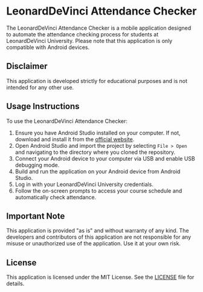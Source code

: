 # LeonardDeVinci Attendance Checker

The LeonardDeVinci Attendance Checker is a mobile application designed to automate the attendance checking process for students at LeonardDeVinci University. Please note that this application is only compatible with Android devices.

## Disclaimer

This application is developed strictly for educational purposes and is not intended for any other use.

## Usage Instructions

To use the LeonardDeVinci Attendance Checker:

1. Ensure you have Android Studio installed on your computer. If not, download and install it from the [official website](https://developer.android.com/studio).
2. Open Android Studio and import the project by selecting `File > Open` and navigating to the directory where you cloned the repository.
3. Connect your Android device to your computer via USB and enable USB debugging mode.
4. Build and run the application on your Android device from Android Studio.
5. Log in with your LeonardDeVinci University credentials.
6. Follow the on-screen prompts to access your course schedule and automatically check attendance.

## Important Note

This application is provided "as is" and without warranty of any kind. The developers and contributors of this application are not responsible for any misuse or unauthorized use of the application. Use it at your own risk.

## License

This application is licensed under the MIT License. See the [LICENSE](LICENSE) file for details.

